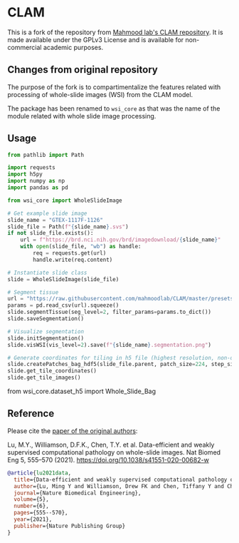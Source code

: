 CLAM
====
This is a fork of the repository from [Mahmood lab's CLAM repository](https://github.com/mahmoodlab/CLAM).
It is made available under the GPLv3 License and is available for non-commercial academic purposes.


## Changes from original repository

The purpose of the fork is to compartimentalize the features related with processing of whole-slide images (WSI) from the CLAM model.

The package has been renamed to `wsi_core` as that was the name of the module related with whole slide image processing.

## Usage

```python
from pathlib import Path

import requests
import h5py
import numpy as np
import pandas as pd

from wsi_core import WholeSlideImage

# Get example slide image
slide_name = "GTEX-1117F-1126"
slide_file = Path(f"{slide_name}.svs")
if not slide_file.exists():
    url = f"https://brd.nci.nih.gov/brd/imagedownload/{slide_name}"
    with open(slide_file, "wb") as handle:
        req = requests.get(url)
        handle.write(req.content)

# Instantiate slide class
slide = WholeSlideImage(slide_file)

# Segment tissue
url = "https://raw.githubusercontent.com/mahmoodlab/CLAM/master/presets/bwh_biopsy.csv"
params = pd.read_csv(url).squeeze()
slide.segmentTissue(seg_level=2, filter_params=params.to_dict())
slide.saveSegmentation()

# Visualize segmentation
slide.initSegmentation()
slide.visWSI(vis_level=2).save(f"{slide_name}.segmentation.png")

# Generate coordinates for tiling in h5 file (highest resolution, non-overlapping tiles)
slide.createPatches_bag_hdf5(slide_file.parent, patch_size=224, step_size=224)
slide.get_tile_coordinates()
slide.get_tile_images()
```
from wsi_core.dataset_h5 import Whole_Slide_Bag



## Reference
Please cite the [paper of the original authors](https://www.nature.com/articles/s41551-020-00682-w):

Lu, M.Y., Williamson, D.F.K., Chen, T.Y. et al. Data-efficient and weakly supervised computational pathology on whole-slide images. Nat Biomed Eng 5, 555–570 (2021). https://doi.org/10.1038/s41551-020-00682-w

```bibtex
@article{lu2021data,
  title={Data-efficient and weakly supervised computational pathology on whole-slide images},
  author={Lu, Ming Y and Williamson, Drew FK and Chen, Tiffany Y and Chen, Richard J and Barbieri, Matteo and Mahmood, Faisal},
  journal={Nature Biomedical Engineering},
  volume={5},
  number={6},
  pages={555--570},
  year={2021},
  publisher={Nature Publishing Group}
}
```
